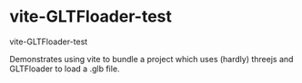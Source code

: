 # vite-GLTFloader-test
vite-GLTFloader-test

Demonstrates using vite to bundle a project which uses (hardly) threejs and GLTFloader to load a .glb file.
